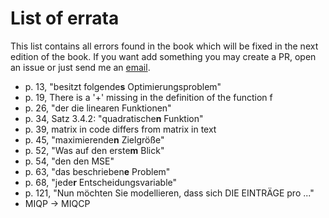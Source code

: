 # List of errata

This list contains all errors found in the book which will be fixed in the next edition of the book.
If you want add something you may create a PR, open an issue or just send me an 
[email](mailto:nathan.sudermann-merx@dhbw-mannheim.de).

- p. 13, "besitzt folgende**s** Optimierungsproblem"
- p. 19, There is a '+' missing in the definition of the function f
- p. 26, "der die linearen Funktionen"
- p. 34, Satz 3.4.2: "quadratische**n** Funktion"
- p. 39, matrix in code differs from matrix in text
- p. 45, "maximierende**n** Zielgröße"
- p. 52, "Was auf den erste**m** Blick"
- p. 54, "den den MSE"
- p. 63, "das beschrieben**e** Problem"
- p. 68, "jede**r** Entscheidungsvariable"
- p. 121, "Nun möchten Sie modellieren, dass sich DIE EINTRÄGE pro ..."
- MIQP -> MIQCP
